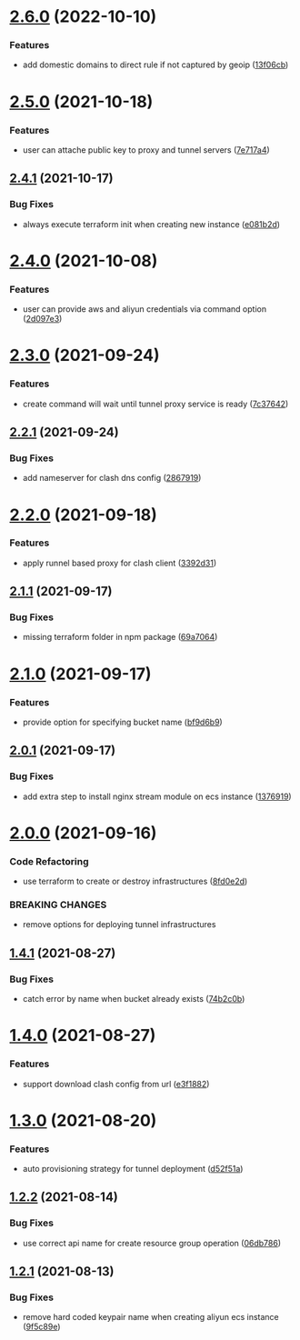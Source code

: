 # [2.6.0](https://github.com/zhifanz/fanqiang/compare/v2.5.0...v2.6.0) (2022-10-10)


### Features

* add domestic domains to direct rule if not captured by geoip ([13f06cb](https://github.com/zhifanz/fanqiang/commit/13f06cb24beac9a4af5b128446c681d14ac8d5d1))

# [2.5.0](https://github.com/zhifanz/fanqiang/compare/v2.4.1...v2.5.0) (2021-10-18)


### Features

* user can attache public key to proxy and tunnel servers ([7e717a4](https://github.com/zhifanz/fanqiang/commit/7e717a4a0d2f00e3647fcd2e933a7de548d8179f))

## [2.4.1](https://github.com/zhifanz/fanqiang/compare/v2.4.0...v2.4.1) (2021-10-17)


### Bug Fixes

* always execute terraform init when creating new instance ([e081b2d](https://github.com/zhifanz/fanqiang/commit/e081b2d64d724bfeac9cadfce72c9e7e1ce5b066))

# [2.4.0](https://github.com/zhifanz/fanqiang/compare/v2.3.0...v2.4.0) (2021-10-08)


### Features

* user can provide aws and aliyun credentials via command option ([2d097e3](https://github.com/zhifanz/fanqiang/commit/2d097e32c9afc588629d050cc7d3d9f81a830925))

# [2.3.0](https://github.com/zhifanz/fanqiang/compare/v2.2.1...v2.3.0) (2021-09-24)


### Features

* create command will wait until tunnel proxy service is ready ([7c37642](https://github.com/zhifanz/fanqiang/commit/7c376429e34a2a929d5abd6a6531143426cdcf16))

## [2.2.1](https://github.com/zhifanz/fanqiang/compare/v2.2.0...v2.2.1) (2021-09-24)


### Bug Fixes

* add nameserver for clash dns config ([2867919](https://github.com/zhifanz/fanqiang/commit/2867919f6fb171380b24b53528cfcc31dde7acd8))

# [2.2.0](https://github.com/zhifanz/fanqiang/compare/v2.1.1...v2.2.0) (2021-09-18)


### Features

* apply runnel based proxy for clash client ([3392d31](https://github.com/zhifanz/fanqiang/commit/3392d31254150b295fc74677a752621dac145292))

## [2.1.1](https://github.com/zhifanz/fanqiang/compare/v2.1.0...v2.1.1) (2021-09-17)


### Bug Fixes

* missing terraform folder in npm package ([69a7064](https://github.com/zhifanz/fanqiang/commit/69a706497b82e9199fb8e8c16a2eb7a85b83942c))

# [2.1.0](https://github.com/zhifanz/fanqiang/compare/v2.0.1...v2.1.0) (2021-09-17)


### Features

* provide option for specifying bucket name ([bf9d6b9](https://github.com/zhifanz/fanqiang/commit/bf9d6b942444c9c259bf62788d37c75f5c8de32c))

## [2.0.1](https://github.com/zhifanz/fanqiang/compare/v2.0.0...v2.0.1) (2021-09-17)


### Bug Fixes

* add extra step to install nginx stream module on ecs instance ([1376919](https://github.com/zhifanz/fanqiang/commit/1376919aab17239d5565fa3407d20124171ce175))

# [2.0.0](https://github.com/zhifanz/fanqiang/compare/v1.4.1...v2.0.0) (2021-09-16)


### Code Refactoring

* use terraform to create or destroy infrastructures ([8fd0e2d](https://github.com/zhifanz/fanqiang/commit/8fd0e2d0ace10a2c761e2d489677990458a1c4e0))


### BREAKING CHANGES

* remove options for deploying tunnel infrastructures

## [1.4.1](https://github.com/zhifanz/fanqiang/compare/v1.4.0...v1.4.1) (2021-08-27)


### Bug Fixes

* catch error by name when bucket already exists ([74b2c0b](https://github.com/zhifanz/fanqiang/commit/74b2c0b64514655b38a9252408e5284a19a18c4e))

# [1.4.0](https://github.com/zhifanz/fanqiang/compare/v1.3.0...v1.4.0) (2021-08-27)


### Features

* support download clash config from url ([e3f1882](https://github.com/zhifanz/fanqiang/commit/e3f18823963404cefb6be79e7ff0613ebcd2911d))

# [1.3.0](https://github.com/zhifanz/fanqiang/compare/v1.2.2...v1.3.0) (2021-08-20)


### Features

* auto provisioning strategy for tunnel deployment ([d52f51a](https://github.com/zhifanz/fanqiang/commit/d52f51a21f5108ef19c28524a63db37e03bf08a2))

## [1.2.2](https://github.com/zhifanz/fanqiang/compare/v1.2.1...v1.2.2) (2021-08-14)


### Bug Fixes

* use correct api name for create resource group operation ([06db786](https://github.com/zhifanz/fanqiang/commit/06db786035ca9c11bde4a331c73e5d35d934cef7))

## [1.2.1](https://github.com/zhifanz/fanqiang/compare/v1.2.0...v1.2.1) (2021-08-13)


### Bug Fixes

* remove hard coded keypair name when creating aliyun ecs instance ([9f5c89e](https://github.com/zhifanz/fanqiang/commit/9f5c89eb86e66be0b5eb23ed906b514a4be98661))
